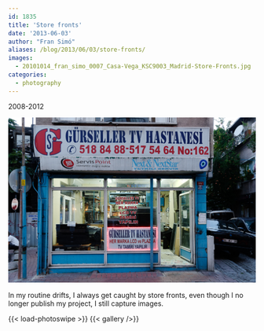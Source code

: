 ```yaml
---
id: 1835
title: 'Store fronts'
date: '2013-06-03'
author: "Fran Simó"
aliases: /blog/2013/06/03/store-fronts/
images:
  - 20101014_fran_simo_0007_Casa-Vega_KSC9003_Madrid-Store-Fronts.jpg
categories:
  - photography
---
```


2008-2012

![20120925_0095__DXO-_estambul-_Istambul-_store_front_fran_simo__A003445_DxO.jpg](20120925_0095__DXO-_estambul-_Istambul-_store_front_fran_simo__A003445_DxO.jpg)

In my routine drifts, I always get caught by store fronts, even though I no longer publish my project, I still capture
images.

<!--more-->
{{< load-photoswipe >}}
{{< gallery />}}
